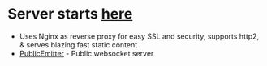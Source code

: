 
# Server starts [here](https://github.com/roblav96/robinstocks-src/blob/master/server/src/server.ts)
* Uses Nginx as reverse proxy for easy SSL and security, supports http2, & serves blazing fast static content
* [PublicEmitter](https://github.com/roblav96/robinstocks-src/blob/master/server/src/server.ts#L273) - Public websocket server

